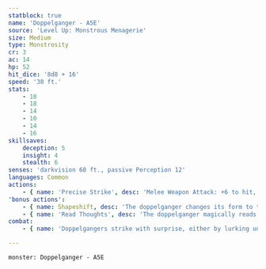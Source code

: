 ```yaml
---
statblock: true
name: 'Doppelganger - A5E'
source: 'Level Up: Monstrous Menagerie'
size: Medium
type: Monstrosity
cr: 3
ac: 14
hp: 52
hit_dice: '8d8 + 16'
speed: '30 ft.'
stats:
    - 10
    - 18
    - 14
    - 10
    - 14
    - 16
skillsaves:
    deception: 5
    insight: 4
    stealth: 6
senses: 'darkvision 60 ft., passive Perception 12'
languages: Common
actions:
    - { name: 'Precise Strike', desc: 'Melee Weapon Attack: +6 to hit, reach 5 ft., one target. Hit: 11 (2d6 + 4) bludgeoning damage. If the target is surprised, it takes an extra 10 (3d6) damage.' }
'bonus actions':
    - { name: Shapeshift, desc: 'The doppelganger changes its form to that of any Small or Medium humanoid creature it has seen before, or back into its true form. While shapeshifted, its statistics are the same. Any equipment is not transformed. It reverts to its true form if it dies.' }
    - { name: 'Read Thoughts', desc: 'The doppelganger magically reads the surface thoughts of one creature within 60 feet that it can see. Until the end of its turn, it has advantage on attack rolls and on Deception, Insight, Intimidation, and Persuasion checks against the creature.' }
combat:
    - { name: 'Doppelgangers strike with surprise, either by lurking unseen or by adopting a trusted guise', desc: 'They use Read Thoughts to gain advantage on attacks. When outnumbered, a doppelganger flees.' }

---
```

```statblock
monster: Doppelganger - A5E
```
